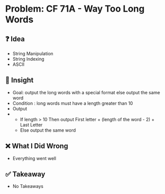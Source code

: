 # Problem: CF   71A - Way Too Long Words

## ❓ Idea
- String Manipulation
- String Indexing
- ASCII

## 🧠 Insight
- Goal: output the long words with a special format else output the same word
- Condition : long words must have a length greater than 10
- Output
- - If length > 10  Then output First letter + (length of the word - 2) + Last Letter
  - Else output the same word

## ❌ What I Did Wrong
- Everything went well

## ✅ Takeaway
- No Takeaways
